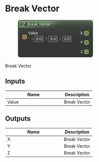 # Break Vector

<div align="left" data-full-width="false"><figure><img src="../../../../api/Math/Vector/Break_Vector.png" alt=""><figcaption></figcaption></figure></div>

Break Vector

## Inputs

<table><thead><tr><th width="170">Name</th><th>Description</th></tr></thead><tbody><tr><td>Value</td><td>Break Vector</td></tr></tbody></table>

## Outputs

<table><thead><tr><th width="170">Name</th><th>Description</th></tr></thead><tbody><tr><td>X</td><td>Break Vector</td></tr><tr><td>Y</td><td>Break Vector</td></tr><tr><td>Z</td><td>Break Vector</td></tr></tbody></table>
